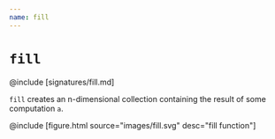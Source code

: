 ```yaml
---
name: fill
---
```


# `fill`

@include [signatures/fill.md]

`fill` creates an n-dimensional collection containing the result of some computation `a`.

@include [figure.html source="images/fill.svg" desc="fill function"]
